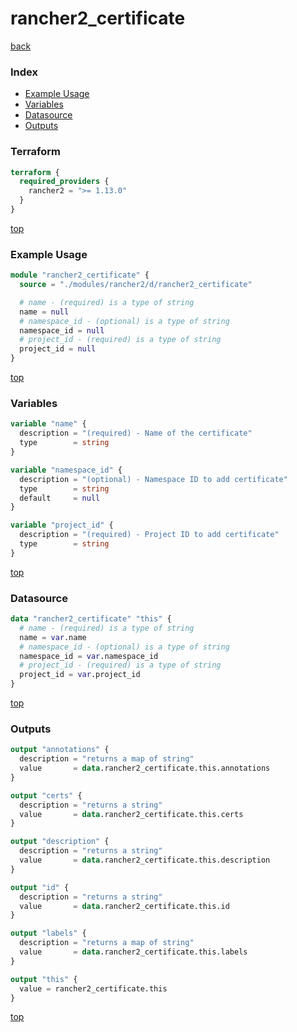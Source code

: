 # rancher2_certificate

[back](../rancher2.md)

### Index

- [Example Usage](#example-usage)
- [Variables](#variables)
- [Datasource](#datasource)
- [Outputs](#outputs)

### Terraform

```terraform
terraform {
  required_providers {
    rancher2 = ">= 1.13.0"
  }
}
```

[top](#index)

### Example Usage

```terraform
module "rancher2_certificate" {
  source = "./modules/rancher2/d/rancher2_certificate"

  # name - (required) is a type of string
  name = null
  # namespace_id - (optional) is a type of string
  namespace_id = null
  # project_id - (required) is a type of string
  project_id = null
}
```

[top](#index)

### Variables

```terraform
variable "name" {
  description = "(required) - Name of the certificate"
  type        = string
}

variable "namespace_id" {
  description = "(optional) - Namespace ID to add certificate"
  type        = string
  default     = null
}

variable "project_id" {
  description = "(required) - Project ID to add certificate"
  type        = string
}
```

[top](#index)

### Datasource

```terraform
data "rancher2_certificate" "this" {
  # name - (required) is a type of string
  name = var.name
  # namespace_id - (optional) is a type of string
  namespace_id = var.namespace_id
  # project_id - (required) is a type of string
  project_id = var.project_id
}
```

[top](#index)

### Outputs

```terraform
output "annotations" {
  description = "returns a map of string"
  value       = data.rancher2_certificate.this.annotations
}

output "certs" {
  description = "returns a string"
  value       = data.rancher2_certificate.this.certs
}

output "description" {
  description = "returns a string"
  value       = data.rancher2_certificate.this.description
}

output "id" {
  description = "returns a string"
  value       = data.rancher2_certificate.this.id
}

output "labels" {
  description = "returns a map of string"
  value       = data.rancher2_certificate.this.labels
}

output "this" {
  value = rancher2_certificate.this
}
```

[top](#index)